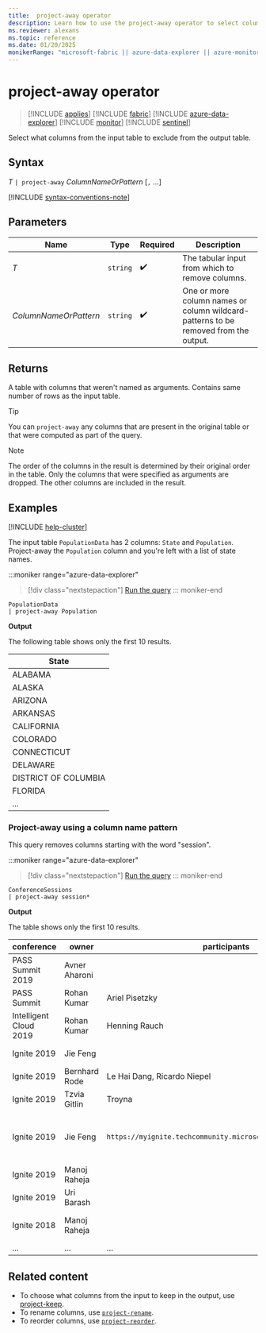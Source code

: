 ```yaml
---
title:  project-away operator
description: Learn how to use the project-away operator to select columns from the input table to exclude from the output table.
ms.reviewer: alexans
ms.topic: reference
ms.date: 01/20/2025
monikerRange: "microsoft-fabric || azure-data-explorer || azure-monitor || microsoft-sentinel "
---
```

# project-away operator

> [!INCLUDE [applies](../includes/applies-to-version/applies.md)] [!INCLUDE [fabric](../includes/applies-to-version/fabric.md)] [!INCLUDE [azure-data-explorer](../includes/applies-to-version/azure-data-explorer.md)] [!INCLUDE [monitor](../includes/applies-to-version/monitor.md)] [!INCLUDE [sentinel](../includes/applies-to-version/sentinel.md)] 


Select what columns from the input table to exclude from the output table.

## Syntax

*T* `| project-away` *ColumnNameOrPattern* [`,` ...]

[!INCLUDE [syntax-conventions-note](../includes/syntax-conventions-note.md)]

## Parameters

| Name | Type | Required | Description |
|--|--|--|--|
| *T* | `string` |  :heavy_check_mark: | The tabular input from which to remove columns. |
| *ColumnNameOrPattern* | `string` |  :heavy_check_mark: | One or more column names or column wildcard-patterns to be removed from the output.|

## Returns

A table with columns that weren't named as arguments. Contains same number of rows as the input table.

> [!TIP]
> You can `project-away` any columns that are present in the original table or that were computed as part of the query.

> [!NOTE]
> The order of the columns in the result is determined by their original order in the table. Only the columns that were specified as arguments are dropped. The other columns are included in the result.

## Examples

[!INCLUDE [help-cluster](../includes/help-cluster-note.md)]

The input table `PopulationData` has 2 columns: `State` and `Population`. Project-away the `Population` column and you're left with a list of state names.

:::moniker range="azure-data-explorer"
> [!div class="nextstepaction"]
> <a href="https://dataexplorer.azure.com/clusters/help/databases/Samples?query=H4sIAAAAAAAAAwvILyjNSSzJzM9zSSxJ5OWqUSgoys9KTS7RTSxPrFQIgEsDAH2sb1kpAAAA" target="_blank">Run the query</a>
::: moniker-end

```kusto
PopulationData
| project-away Population
```

**Output**

The following table shows only the first 10 results.

| State |
|--|
| ALABAMA |
| ALASKA |
| ARIZONA |
| ARKANSAS |
| CALIFORNIA |
| COLORADO |
| CONNECTICUT |
| DELAWARE |
| DISTRICT OF COLUMBIA |
| FLORIDA |
| ... |

### Project-away using a column name pattern

This query removes columns starting with the word "session".

:::moniker range="azure-data-explorer"
> [!div class="nextstepaction"]
> <a href="https://dataexplorer.azure.com/clusters/help/databases/Samples?query=H4sIAAAAAAAAA3POz0tLLUrNS04NTi0uzszPK+blqlEoKMrPSk0u0U0sT6xUKIZIaAEAV4MJgSsAAAA=" target="_blank">Run the query</a>
::: moniker-end

```kusto
ConferenceSessions
| project-away session*
```

**Output**

The table shows only the first 10 results.

| conference | owner | participants | URL | level | starttime | duration | time_and_duration | kusto_affinity |
|--|--|--|--|--|--|--|--|--|
| PASS Summit 2019 | Avner Aharoni |  | <https://www.eventbrite.com/e/near-real-time-interact-analytics-on-big-data-using-azure-data-explorer-fg-tickets-77532775619> |  | 2019-11-07T19:15:00Z |  | Thu, Nov 7, 11:15 AM-12:15 PM PST | Focused |
| PASS Summit | Rohan Kumar | Ariel Pisetzky | <https://www.pass.org/summit/2018/Learn/Keynotes.aspx> |  | 2018-11-07T08:15:00Z | 90 | Wed, Nov 7, 8:15-9:45 am | Mention |
| Intelligent Cloud 2019 | Rohan Kumar | Henning Rauch |  |  | 2019-04-09T09:00:00Z | 90 | Tue, Apr 9, 9:00-10:30 AM | Mention |
| Ignite 2019 | Jie Feng |  | `https://myignite.techcommunity.microsoft.com/sessions/83940` | 100 | 2019-11-06T14:35:00Z | 20 | Wed, Nov 6, 9:35 AM - 9:55 AM | Mention |
| Ignite 2019 | Bernhard Rode | Le Hai Dang, Ricardo Niepel | `https://myignite.techcommunity.microsoft.com/sessions/81596` | 200 | 2019-11-06T16:45:00Z | 45 | Wed, Nov 6, 11:45 AM-12:30 PM | Mention |
| Ignite 2019 | Tzvia Gitlin | Troyna | `https://myignite.techcommunity.microsoft.com/sessions/83933` | 400 | 2019-11-06T17:30:00Z | 75 | Wed, Nov 6, 12:30 PM-1:30 PM | Focused |
| Ignite 2019 | Jie Feng | `https://myignite.techcommunity.microsoft.com/sessions/81057` | 300 | 2019-11-06T20:30:00Z | 45 | Wed, Nov 6, 3:30 PM-4:15 PM | Mention |
| Ignite 2019 | Manoj Raheja |  | `https://myignite.techcommunity.microsoft.com/sessions/83939` | 300 | 2019-11-07T18:15:00Z | 20 | Thu, Nov 7, 1:15 PM-1:35 PM | Focused |
| Ignite 2019 | Uri Barash |  | `https://myignite.techcommunity.microsoft.com/sessions/81060` | 300 | 2019-11-08T17:30:00Z | 45 | Fri, Nov8,  10:30 AM-11:15 AM | Focused |
| Ignite 2018 | Manoj Raheja |  | <https://azure.microsoft.com/resources/videos/ignite-2018-azure-data-explorer-%E2%80%93-query-billions-of-records-in-seconds/> | 200 |  | 20 |  | Focused |
| ... | ... | ... | ... | ... | ... | ... | ... | ... |

## Related content

* To choose what columns from the input to keep in the output, use [project-keep](project-keep-operator.md).
* To rename columns, use [`project-rename`](project-rename-operator.md).
* To reorder columns, use [`project-reorder`](project-reorder-operator.md).
